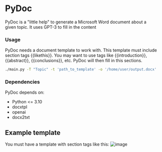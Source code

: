 # PyDoc
PyDoc is a "little help" to generate a Microsoft Word document about a given topic. It uses GPT-3 to fill in the content

### Usage
PyDoc needs a document template to work with. This template must include section tags {{likethis}}. You may want to use tags like {{introduction}}, {{abstract}}, {{conclusions}}, etc.
PyDoc will then fill in this sections.
```bash
./main.py -T "Topic" -t 'path_to_template' -o '/home/user/output.docx'
```


### Dependencies
PyDoc depends on:
- Python <= 3.10
- docxtpl
- openai
- docx2txt

## Example template
You must have a template with section tags like this:
![image](https://user-images.githubusercontent.com/63943396/221334897-9fef4d84-4a21-4312-b1d0-d12338df77d0.png)
